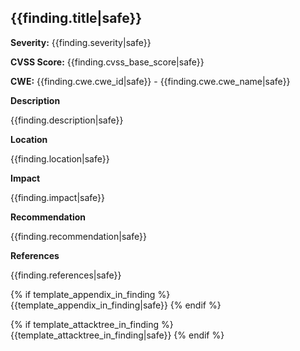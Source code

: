 ## {{finding.title|safe}}

**Severity:** {{finding.severity|safe}}

**CVSS Score:** {{finding.cvss_base_score|safe}}

**CWE:** {{finding.cwe.cwe_id|safe}} - {{finding.cwe.cwe_name|safe}}

**Description**

{{finding.description|safe}}

**Location**

{{finding.location|safe}}

**Impact**

{{finding.impact|safe}}

**Recommendation**

{{finding.recommendation|safe}}

**References**

{{finding.references|safe}}

{% if template_appendix_in_finding %}
{{template_appendix_in_finding|safe}}
{% endif %}

{% if template_attacktree_in_finding %}
{{template_attacktree_in_finding|safe}}
{% endif %}